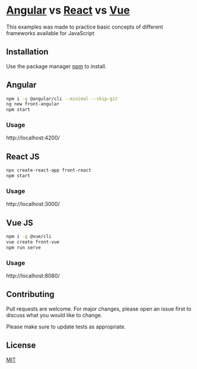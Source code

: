 # [Angular](https://angular.io/) vs [React](https://reactjs.org/) vs [Vue](https://vuejs.org/)

This examples was made to practice basic concepts of different frameworks available for JavaScript

## Installation

Use the package manager [npm](https://www.npmjs.com/) to install.

## Angular

```bash
npm i -g @angular/cli --minimal --skip-git
ng new front-angular
npm start
```
### Usage
http://localhost:4200/

## React JS

```bash
npx create-react-app front-react
npm start
```
### Usage
http://localhost:3000/

## Vue JS

```bash
npm i -g @vue/cli
vue create front-vue
npm run serve
```
### Usage
http://localhost:8080/



## Contributing
Pull requests are welcome. For major changes, please open an issue first to discuss what you would like to change.

Please make sure to update tests as appropriate.

## License
[MIT](https://choosealicense.com/licenses/mit/)
